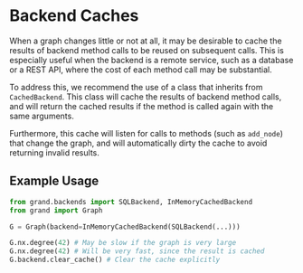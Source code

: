 # Backend Caches

When a graph changes little or not at all, it may be desirable to cache the results of backend method calls to be reused on subsequent calls. This is especially useful when the backend is a remote service, such as a database or a REST API, where the cost of each method call may be substantial.

To address this, we recommend the use of a class that inherits from `CachedBackend`. This class will cache the results of backend method calls, and will return the cached results if the method is called again with the same arguments.

Furthermore, this cache will listen for calls to methods (such as `add_node`) that change the graph, and will automatically dirty the cache to avoid returning invalid results.

## Example Usage

```python
from grand.backends import SQLBackend, InMemoryCachedBackend
from grand import Graph

G = Graph(backend=InMemoryCachedBackend(SQLBackend(...)))

G.nx.degree(42) # May be slow if the graph is very large
G.nx.degree(42) # Will be very fast, since the result is cached
G.backend.clear_cache() # Clear the cache explicitly
```
